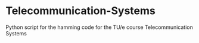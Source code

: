 # Telecommunication-Systems
Python script for the hamming code for the TU/e course Telecommunication Systems 
